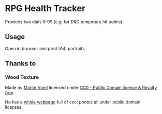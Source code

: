 # RPG Health Tracker

Provides two dials 0-99 (e.g. for D&D temporary hit points).

## Usage

Open in browser and print (A4, portrait).

## Thanks to

### Wood Texture

Made by [Martin Vorel](https://libreshot.com/about-libreshot/) 
licensed under [CC0 - Public Domain license & Royalty free](https://creativecommons.org/licenses/publicdomain/).

He has a [whole webpage](https://libreshot.com) full of cool photos all under public domain licenses.
